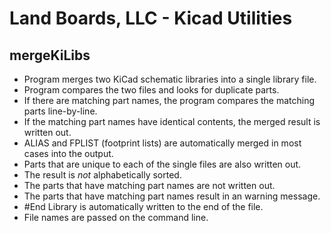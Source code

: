 Land Boards, LLC - Kicad Utilities
==================================

mergeKiLibs
-----------

- Program merges two KiCad schematic libraries into a single library file.
- Program compares the two files and looks for duplicate parts.
- If there are matching part names, the program compares the matching parts line-by-line.
- If the matching part names have identical contents, the merged result is written out.
- ALIAS and FPLIST (footprint lists) are automatically merged in most cases into the output.
- Parts that are unique to each of the single files are also written out.
- The result is _not_ alphabetically sorted.
- The parts that have matching part names are not written out.
- The parts that have matching part names result in an warning message.
- #End Library is automatically written to the end of the file.
- File names are passed on the command line.
